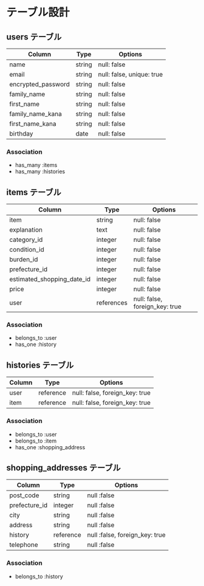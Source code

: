# テーブル設計

## users テーブル

| Column             | Type   | Options                    |
| ------------------ | ------ | -------------------------- |
| name               | string | null: false                |
| email              | string | null: false, unique: true  |
| encrypted_password | string | null: false                |
| family_name        | string | null: false                |
| first_name         | string | null: false                |
| family_name_kana   | string | null: false                |
| first_name_kana    | string | null: false                |
| birthday           |  date  | null: false                |

### Association
- has_many :items
- has_many :histories

## items テーブル
| Column                     | Type       | Options                        |
| -------------------------- | ---------- | -------------------------------|
| item                       | string     | null: false                    |
| explanation                | text       | null: false                    |
| category_id                | integer    | null: false                    |
| condition_id               | integer    | null: false                    |
| burden_id                  | integer    | null: false                    |
| prefecture_id              | integer    | null: false                    |
| estimated_shopping_date_id | integer    | null: false                    |
| price                      | integer    | null: false                    |
| user                       | references | null: false, foreign_key: true |

### Association
- belongs_to :user
- has_one :history

## histories テーブル

| Column                  | Type      | Options                        |
| ----------------------- | --------- | -------------------------------|
| user                    | reference | null: false, foreign_key: true |
| item                    | reference | null: false, foreign_key: true |

### Association
- belongs_to :user
- belongs_to :item
- has_one :shopping_address

## shopping_addresses テーブル

| Column                  | Type      | Options                        |
| ----------------------- | --------- | -------------------------------|
| post_code               | string    | null :false                    |
| prefecture_id           | integer   | null :false                    |
| city                    | string    | null :false                    |
| address                 | string    | null :false                    |
| history                 | reference | null :false, foreign_key: true |
| telephone               | string    | null :false                    |

### Association
- belongs_to :history